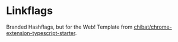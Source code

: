 # Linkflags

Branded Hashflags, but for the Web! Template from [chibat/chrome-extension-typescript-starter](https://github.com/chibat/chrome-extension-typescript-starter).

